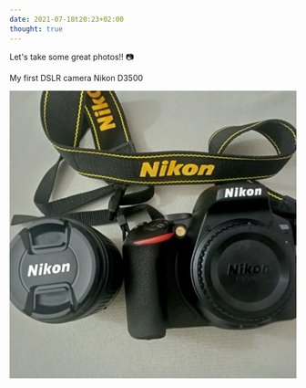 ```yaml
---
date: 2021-07-18t20:23+02:00
thought: true
---
```


Let's take some great photos!! 📷

My first DSLR camera Nikon D3500

![Nikon D3500 with lens](d3500.jpg)
